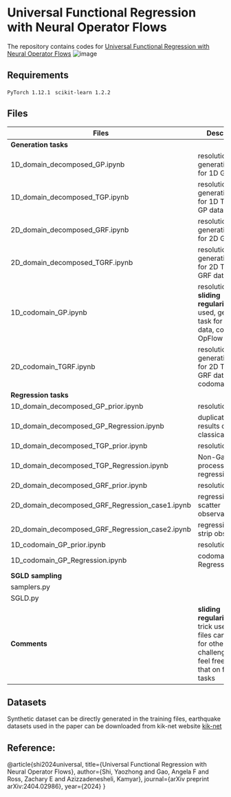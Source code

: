 # Universal Functional Regression with Neural Operator Flows
The repository contains codes for [Universal Functional Regression with Neural Operator Flows](https://arxiv.org/abs/2404.02986)
![image](https://github.com/yzshi5/OpFlow/assets/109268435/eab9e817-2b81-487c-88fb-90f18f424ed8)




## Requirements
``PyTorch 1.12.1 ``
``scikit-learn 1.2.2 ``


## Files 
| Files | Descriptions|
|-------|-------------|
|**Generation tasks**|
|1D_domain_decomposed_GP.ipynb|resolution=256, generation task for 1D GP data|
|1D_domain_decomposed_TGP.ipynb|resolution=256, generation task for 1D Truncated GP data|
|2D_domain_decomposed_GRF.ipynb|resolution=64x64, generation task for 2D GRF data|
|2D_domain_decomposed_TGRF.ipynb|resolution=64x64, generation task for 2D Truncated GRF data|
|1D_codomain_GP.ipynb|resolution=256, **sliding regularization** used, generation task for 1D GP data, codomain OpFlow|
|2D_codomain_TGRF.ipynb|resolution=64x64, generatin tasks for 2D Truncated GRF data, codomain OpFlow|
|**Regression tasks**|
|1D_domain_decomposed_GP_prior.ipynb|resolution=128|
|1D_domain_decomposed_GP_Regression.ipynb|duplicate the results of classical GPR|
|1D_domain_decomposed_TGP_prior.ipynb|resolution=128|
|1D_domain_decomposed_TGP_Regression.ipynb|Non-Gaussian process regression|
|2D_domain_decomposed_GRF_prior.ipynb|resolution=32x32|
|2D_domain_decomposed_GRF_Regression_case1.ipynb|regression with scatter observations|
|2D_domain_decomposed_GRF_Regression_case2.ipynb|regression with strip observations|
|1D_codomain_GP_prior.ipynb|resolution=128|
|1D_codomain_GP_Regression.ipynb|codomain GP Regression|
|**SGLD sampling**|
|samplers.py|
|SGLD.py|
|**Comments**| **sliding regularization** trick used in some files can be useful for others challenging tasks, feel free to add that on for all tasks|

## Datasets
Synthetic dataset can be directly generated in the training files, earthquake datasets used in the paper can be downloaded from kik-net website [kik-net](https://www.kyoshin.bosai.go.jp/)

## Reference:
@article{shi2024universal,
  title={Universal Functional Regression with Neural Operator Flows},
  author={Shi, Yaozhong and Gao, Angela F and Ross, Zachary E and Azizzadenesheli, Kamyar},
  journal={arXiv preprint arXiv:2404.02986},
  year={2024}
}
